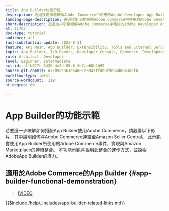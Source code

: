 ```yaml
---
title: App Builder功能示範
description: 透過技術示範瞭解Adobe Commerce中使用的Adobe Developer App Builder
landing-page-description: 透過技術示範瞭解Adobe Commerce中使用的Adobe Developer App Builder
short-description: 透過技術示範瞭解Adobe Commerce中使用的Adobe Developer App Builder
kt: 11762
doc-type: tutorial
audience: all
last-substantial-update: 2023-8-31
feature: API Mesh, App Builder, Extensibility, Tools and External Services, Backend Development
topic: App Builder, I/O Events, Developer Console, Commerce, Development, Integrations
role: Architect, Developer
level: Beginner, Intermediate
exl-id: affb077c-5426-4e2d-85c0-3e7ae60b2b99
source-git-commit: d7509ac361d54601d5943ffdb8f9ba4d8643a5fb
workflow-type: tm+mt
source-wordcount: '119'
ht-degree: 0%

---
```


# App Builder的功能示範

若要進一步瞭解如何搭配App Builder使用Adobe Commerce，請觀看以下影片，其中說明如何將Adobe Commerce連結至Amazon Seller Central。 此示範會使用App Builder所使用的Adobe Commerce事件，實現與Amazon Marketplace的持續整合。 本功能示範將說明此整合的運作方式，並探索AdobeApp Builder的潛力。

## 適用於Adobe Commerce的App Builder {#app-builder-functional-demonstration}

>[!VIDEO](https://video.tv.adobe.com/v/3450102?learn=on&captions=chi_hant)

{{$include /help/_includes/app-builder-related-links.md}}
